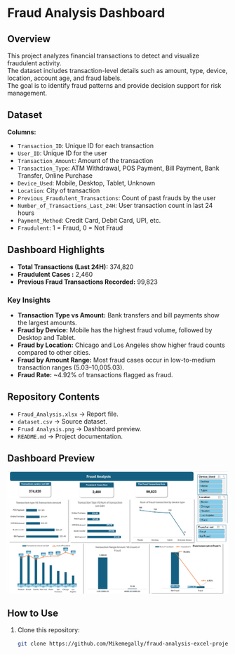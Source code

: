 # Fraud Analysis Dashboard

## Overview
This project analyzes financial transactions to detect and visualize fraudulent activity.  
The dataset includes transaction-level details such as amount, type, device, location, account age, and fraud labels.  
The goal is to identify fraud patterns and provide decision support for risk management.

## Dataset
**Columns:**
- `Transaction_ID`: Unique ID for each transaction  
- `User_ID`: Unique ID for the user  
- `Transaction_Amount`: Amount of the transaction  
- `Transaction_Type`: ATM Withdrawal, POS Payment, Bill Payment, Bank Transfer, Online Purchase  
- `Device_Used`: Mobile, Desktop, Tablet, Unknown  
- `Location`: City of transaction  
- `Previous_Fraudulent_Transactions`: Count of past frauds by the user  
- `Number_of_Transactions_Last_24H`: User transaction count in last 24 hours  
- `Payment_Method`: Credit Card, Debit Card, UPI, etc.  
- `Fraudulent`: 1 = Fraud, 0 = Not Fraud  

## Dashboard Highlights
- **Total Transactions (Last 24H):** 374,820  
- **Fraudulent Cases :** 2,460  
- **Previous Fraud Transactions Recorded:** 99,823  

### Key Insights
- **Transaction Type vs Amount:** Bank transfers and bill payments show the largest amounts.  
- **Fraud by Device:** Mobile has the highest fraud volume, followed by Desktop and Tablet.  
- **Fraud by Location:** Chicago and Los Angeles show higher fraud counts compared to other cities.  
- **Fraud by Amount Range:** Most fraud cases occur in low-to-medium transaction ranges (5.03–10,005.03).  
- **Fraud Rate:** ~4.92% of transactions flagged as fraud.  

## Repository Contents
- `Fraud_Analysis.xlsx` → Report file.  
- `dataset.csv` → Source dataset.  
- `Fruad Analysis.png` → Dashboard preview.  
- `README.md` → Project documentation.  

## Dashboard Preview
![Fraud Analysis Dashboard](Fruad%20Analysis.png)

## How to Use
1. Clone this repository:  
   ```bash
   git clone https://github.com/Mikemegally/fraud-analysis-excel-project.git


